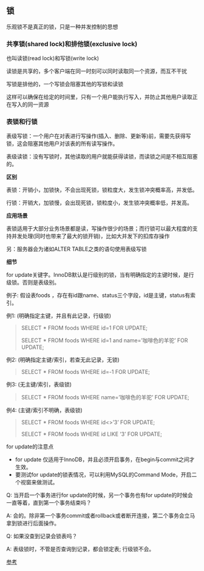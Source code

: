 ## 锁

乐观锁不是真正的锁，只是一种并发控制的思想

### 共享锁(shared lock)和排他锁(exclusive lock)

也叫读锁(read lock)和写锁(write lock)

读锁是共享的，多个客户端在同一时刻可以同时读取同一个资源，而互不干扰

写锁是排他的，一个写锁会阻塞其他的写锁和读锁

这样可以确保在给定的时间里，只有一个用户能执行写入，并防止其他用户读取正在写入的同一资源

### 表锁和行锁

表级写锁：一个用户在对表进行写操作(插入、删除、更新等)前，需要先获得写锁，这会阻塞其他用户对该表的所有读写操作。

表级读锁：没有写锁时，其他读取的用户就能获得读锁，而读锁之间是不相互阻塞的。

**区别**

表锁：开销小，加锁快，不会出现死锁，锁粒度大，发生锁冲突概率高，并发低。

行锁：开销大，加锁慢，会出现死锁，锁粒度小，发生锁冲突概率低，并发高。

**应用场景**

表锁适用于大部分业务场景都是读，写操作很少的场景；而行锁可以最大程度的支持并发处理(同时也带来了最大的锁开销)，比如大并发下的扣库存操作

另：服务器会为诸如ALTER TABLE之类的语句使用表级写锁

**细节**

for update关键字。InnoDB默认是行级别的锁，当有明确指定的主键时候，是行级锁。否则是表级别。

例子: 假设表foods ，存在有id跟name、status三个字段，id是主键，status有索引。

例1:  (明确指定主键，并且有此记录，行级锁)

> SELECT * FROM foods WHERE id=1 FOR UPDATE;
>
> SELECT * FROM foods WHERE id=1 and name=’咖啡色的羊驼’ FOR UPDATE;

例2: (明确指定主键/索引，若查无此记录，无锁)

> SELECT * FROM foods WHERE id=-1 FOR UPDATE;

例3: (无主键/索引，表级锁)

> SELECT * FROM foods WHERE name=’咖啡色的羊驼’ FOR UPDATE;

例4: (主键/索引不明确，表级锁)

> SELECT * FROM foods WHERE id<>’3’ FOR UPDATE;
>
> SELECT * FROM foods WHERE id LIKE ‘3’ FOR UPDATE;

for update的注意点

* for update 仅适用于InnoDB，并且必须开启事务，在begin与commit之间才生效。
* 要测试for update的锁表情况，可以利用MySQL的Command Mode，开启二个视窗来做测试。

Q: 当开启一个事务进行for update的时候，另一个事务也有for update的时候会一直等着，直到第一个事务结束吗？

A: 会的。除非第一个事务commit或者rollback或者断开连接，第二个事务会立马拿到锁进行后面操作。

Q:  如果没查到记录会锁表吗？

A: 表级锁时，不管是否查询到记录，都会锁定表; 行级锁不会。

[参考](https://www.jianshu.com/p/64fdb29b67aa)